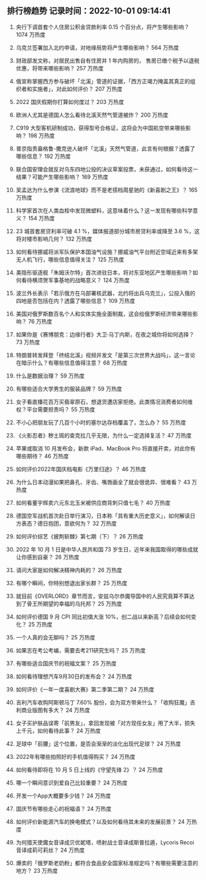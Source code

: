 
## 排行榜趋势 记录时间：2022-10-01 09:14:41
  
  1. 央行下调首套个人住房公积金贷款利率 0.15 个百分点，将产生哪些影响？ 1074 万热度
    
  2. 乌克兰签署加入北约申请，对地缘局势将产生哪些影响？ 564 万热度
    
  3. 财政部发文称，对居民出售自有住房并 1 年内购房的， 售房已缴个税予以退税优惠，将带来哪些影响？ 257 万热度
    
  4. 俄宣称掌握西方参与破坏「北溪」管道的证据，「西方正竭力掩盖其真正的组织者和实施者」，对此如何评价？ 207 万热度
    
  5. 2022 国庆假期你打算如何度过？ 203 万热度
    
  6. 欧洲人尤其是德国人怎么看待北溪天然气管道被炸？ 200 万热度
    
  7. C919 大型客机研制成功，获得型号合格证，这将会为中国航空带来哪些影响？ 198 万热度
    
  8. 普京指责盎格鲁-撒克逊人破坏「北溪」天然气管道，此言有何根据？透露了哪些信息？ 192 万热度
    
  9. 联合国安理会就反对乌东四地公投的决议草案投票，未获通过，如何看待这一结果？可能产生哪些影响？ 169 万热度
    
  10. 吴孟达为什么参演《流浪地球》而不是老搭档周星驰的《新喜剧之王》？ 165 万热度
    
  11. 科学家首次在人类血栓中发现微塑料，这意味着什么？这一发现有哪些科学意义？ 154 万热度
    
  12. 23 城首套房贷利率可破 4.1 %，媒体报道部分城市房贷利率或降至 3.6 %，这将对楼市影响几何？ 132 万热度
    
  13. 如何看待挪威将派军队保护本国油气设施？挪威油气平台附近空域近来有多架无人机飞行，哪些信息值得关注？ 125 万热度
    
  14. 美隐形驱逐舰「朱姆沃尔特」首次进驻日本，将对东亚地区产生哪些影响？如何看待横须贺军事基地的战略意义？ 124 万热度
    
  15. 波兰外长表示「若示俄方在乌部署核武器，北约将出兵乌克兰」，公投入俄的四地是否包括在内？透露了哪些信息？ 109 万热度
    
  16. 美国对俄罗斯数百名个人和实体实施全面制裁，这会给俄罗斯经济带来哪些影响？ 76 万热度
    
  17. 如果你是《赛博朋克：边缘行者》大卫·马丁内斯，在夜之城你将如何选择？ 73 万热度
    
  18. 特朗普转发拜登「终结北溪」视频并发文「是第三次世界大战吗」，这一言论在暗示什么？有哪些信息值得注意？ 68 万热度
    
  19. 什么是数据治理？ 59 万热度
    
  20. 有哪些适合大学男生的服装品牌？ 59 万热度
    
  21. 女子看直播花百万买翡翠原石，想退货遭店家拒绝。此类情况消费者如何维权？平台需要担责吗？ 55 万热度
    
  22. 不小心把朋友玩了几百个小时的塞尔达存档覆盖了，怎么办？ 55 万热度
    
  23. 《火影忍者》秽土斑的查克拉几乎无限，为什么一定选择复活？ 47 万热度
    
  24. 苹果或取消 10 月发布会，新款 iPad、MacBook Pro 将直接开卖，对此你有哪些期待？ 46 万热度
    
  25. 如何评价2022年国庆档电影《万里归途》？ 46 万热度
    
  26. 为什么日本动漫如果把鼻孔、牙齿、嘴唇画全了就会很诡异、很难看？ 43 万热度
    
  27. 如何看董宇辉卖六元东北玉米被供应商背刺只值七毛？ 40 万热度
    
  28. 德国空军战机首次赴日举行演习，日本称「具有重大历史意义」，如何解读日方表态？德日抱团，意欲何为？ 32 万热度
    
  29. 如何评价综艺《披荆斩棘》第七期（下）？ 26 万热度
    
  30. 2022 年 10 月 1 日是中华人民共和国 73 岁生日，近年来我国取得的哪些成就让你感到自豪？ 26 万热度
    
  31. 请问大家是如何解决精神内耗的？ 26 万热度
    
  32. 有哪个瞬间，你特别想退出家长群？ 25 万热度
    
  33. 就目前《OVERLORD》章节而言，安兹乌尔恭魔导国中的人民究竟算不算达到了骨王所期望的幸福的乌托邦？ 25 万热度
    
  34. 如何评价德国 9 月 CPI 同比初值大涨 10%，创二战以来新高？后续会如何变化？ 25 万热度
    
  35. 一个人真的会无聊吗？ 25 万热度
    
  36. 如果志在考公考编，需要去考211研究生吗？ 25 万热度
    
  37. 有哪些适合国庆节的祝福文案？ 25 万热度
    
  38. 如何看待理想汽车9月30日的发布会？ 24 万热度
    
  39. 如何评价《一年一度喜剧大赛》第二季第二期？ 24 万热度
    
  40. 吉利汽车收购阿斯顿马丁 7.60% 股份，会为双方带来什么？「收购狂魔」吉利商业版图有多大？ 24 万热度
    
  41. 女子买护肤品误寄「前男友」，拿回发现被「对方现任女友」用了大半，损失上千元，如何看待此事？ 24 万热度
    
  42. 足球中「前腰」这个位置，是否会渐渐的淡化出现代足球？ 24 万热度
    
  43. 2022年有哪些拍照好的手机值得购买？ 24 万热度
    
  44. 如何看待即将在 10 月 5 日上线的《守望先锋 2》？ 24 万热度
    
  45. 哪一个瞬间意识到爱自己比较重要？ 24 万热度
    
  46. 开发一个App大概要多少钱？ 24 万热度
    
  47. 国庆节有哪些走心的祝福语？ 24 万热度
    
  48. 如何评价新能源汽车的换电模式？以及如何看待其未来的发展前景？ 24 万热度
    
  49. 为何猎天使魔女音译成贝优妮塔，喷射战士音译成斯普拉遁，Lycoris Recoi 音译成莉可莉丝？ 24 万热度
    
  50. 爆卖的「俄罗斯老奶粉」都符合食品安全国家标准规定吗？有哪些需要注意的地方？ 23 万热度
    